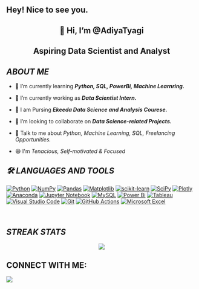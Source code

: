 ## Hey! Nice to see you.

<h2 align="center">👋 Hi, I’m @AdiyaTyagi</h2>
<h2 align="center"> Aspiring Data Scientist and Analyst </h2>

## _ABOUT ME_

- 🌱 I’m currently learning **_Python, SQL, PowerBi, Machine Learnring._** 

- 🔭 I’m currently working as **_Data Scientist Intern._** 

- 🏫 I am Pursing **_Ekeeda Data Science and Analysis Courese._**

- 💞️ I’m looking to collaborate on **_Data Science-related Projects._** 

- 💬 Talk to me about _Python, Machine Learning, SQL, Freelancing Opportunities._

- 😄 I'm _Tenacious, Self-motivated & Focused_

## _🛠️ LANGUAGES AND TOOLS_

[![Python](https://img.shields.io/badge/python-3670A0?style=flat&logo=python&logoColor=ffdd54)](https://www.python.org/) 
[![NumPy](https://img.shields.io/badge/numpy-%23013243.svg?style=flat&logo=numpy&logoColor=white)](https://numpy.org/) 
[![Pandas](https://img.shields.io/badge/pandas-%23150458.svg?style=flat&logo=pandas&logoColor=white)](https://pandas.pydata.org/)
[![Matplotlib](https://img.shields.io/badge/Matplotlib-%23ffffff.svg?style=flat&logo=Matplotlib&logoColor=black)](https://matplotlib.org/)
[![scikit-learn](https://img.shields.io/badge/scikit--learn-%23F7931E.svg?style=flat&logo=scikit-learn&logoColor=white)](https://scikit-learn.org/)
[![SciPy](https://img.shields.io/badge/SciPy-%230C55A5.svg?style=flat&logo=scipy&logoColor=%white)](https://scipy.org/)
[![Plotly](https://img.shields.io/badge/Plotly-%233F4F75.svg?style=flat&logo=plotly&logoColor=white)](https://plotly.com/)
[![Anaconda](https://img.shields.io/badge/Anaconda-%2344A833.svg?style=flat&logo=anaconda&logoColor=white)](https://www.anaconda.com/) 
[![Jupyter Notebook](https://img.shields.io/badge/Jupyter-F37626.svg?&style=flat&logo=Jupyter&logoColor=white)](https://jupyter.org/)
[![MySQL](https://img.shields.io/badge/mysql-%2300f.svg?style=flat&logo=mysql&logoColor=white)](https://www.mysql.com/)
[![Power Bi](https://img.shields.io/badge/power_bi-F2C811?style=flat&logo=powerbi&logoColor=black)](https://powerbi.microsoft.com/)
[![Tableau](https://img.shields.io/badge/Tableau-E97627?style=flat&logo=Tableau&logoColor=white)](https://www.tableau.com/)
[![Visual Studio Code](https://img.shields.io/badge/Visual%20Studio%20Code-0078d7.svg?style=flat&logo=visual-studio-code&logoColor=white)](https://code.visualstudio.com/)
[![Git](https://img.shields.io/badge/git-%23F05033.svg?style=flat&logo=git&logoColor=white)](https://git-scm.com/)
[![GitHub Actions](https://img.shields.io/badge/github%20actions-%232671E5.svg?style=flat&logo=githubactions&logoColor=white)](https://github.com/features/actions)
[![Microsoft Excel](https://img.shields.io/badge/Microsoft_Excel-217346?style=flat&logo=microsoft-excel&logoColor=white)](https://www.microsoft.com/en/microsoft-365/excel)

<br/>

## _STREAK STATS_
<p align = 'center'>
    <img src='https://github-readme-streak-stats.herokuapp.com?user=AdiyaTyagi&theme=dark&hide_border=true'>
</p>

## **CONNECT WITH ME**:
<p align="left">
<a href = "https://www.linkedin.com/in/adiyatyagi/"><img src="https://img.shields.io/badge/LinkedIn-0077B5?style=for-the-badge&logo=linkedin&logoColor=white"/></a>
<br>
</a>

